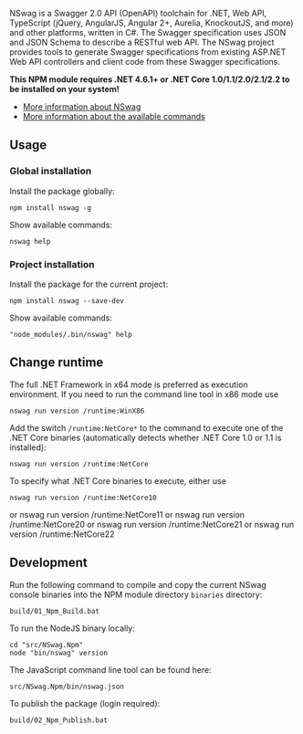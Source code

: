 NSwag is a Swagger 2.0 API (OpenAPI) toolchain for .NET, Web API, TypeScript (jQuery, AngularJS, Angular 2+, Aurelia, KnockoutJS, and more) and other platforms, written in C#. The Swagger specification uses JSON and JSON Schema to describe a RESTful web API. The NSwag project provides tools to generate Swagger specifications from existing ASP.NET Web API controllers and client code from these Swagger specifications. 

**This NPM module requires .NET 4.6.1+ or .NET Core 1.0/1.1/2.0/2.1/2.2 to be installed on your system!**

- [More information about NSwag](http://nswag.org)
- [More information about the available commands](https://github.com/NSwag/NSwag/wiki/CommandLine)

## Usage

### Global installation

Install the package globally: 

    npm install nswag -g

Show available commands: 

    nswag help

### Project installation
	
Install the package for the current project: 

    npm install nswag --save-dev
	
Show available commands: 

    "node_modules/.bin/nswag" help

## Change runtime

The full .NET Framework in x64 mode is preferred as execution environment. If you need to run the command line tool in x86 mode use

	nswag run version /runtime:WinX86

Add the switch `/runtime:NetCore*` to the command to execute one of the .NET Core binaries (automatically detects whether .NET Core 1.0 or 1.1 is installed): 

    nswag run version /runtime:NetCore
	
To specify what .NET Core binaries to execute, either use 

    nswag run version /runtime:NetCore10
or
    nswag run version /runtime:NetCore11
or
    nswag run version /runtime:NetCore20
or
    nswag run version /runtime:NetCore21
or
    nswag run version /runtime:NetCore22
	
## Development

Run the following command to compile and copy the current NSwag console binaries into the NPM module directory `binaries` directory: 

    build/01_Npm_Build.bat

To run the NodeJS binary locally: 

    cd "src/NSwag.Npm"
    node "bin/nswag" version

The JavaScript command line tool can be found here: 

    src/NSwag.Npm/bin/nswag.json
	
To publish the package (login required): 

    build/02_Npm_Publish.bat
